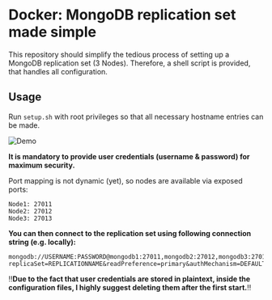 
# Docker: MongoDB replication set made simple
This repository should simplify the tedious process of setting up a MongoDB replication set (3 Nodes). Therefore, a shell script is provided, that handles all configuration.

## Usage
Run `setup.sh` with root privileges so that all necessary hostname entries can be made.

![Demo](https://github.com/francois-egner/docker-mongodb-replication-set/blob/main/demo.gif)

**It is mandatory to provide user credentials (username & password) for maximum security.**

Port mapping is not dynamic (yet), so nodes are available via exposed ports:

    Node1: 27011
    Node2: 27012
    Node3: 27013

**You can then connect to the replication set using following connection string (e.g. locally):**

    mongodb://USERNAME:PASSWORD@mongodb1:27011,mongodb2:27012,mongodb3:27013/admin?replicaSet=REPLICATIONNAME&readPreference=primary&authMechanism=DEFAULT&authSource=admin


‼️**Due to the fact that user credentials are stored in plaintext, inside the configuration files, I highly suggest deleting them after the first start.**‼️

